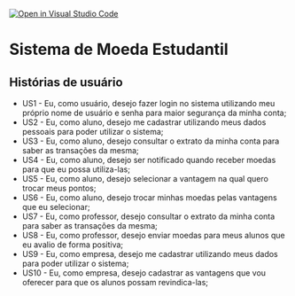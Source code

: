 [![Open in Visual Studio Code](https://classroom.github.com/assets/open-in-vscode-c66648af7eb3fe8bc4f294546bfd86ef473780cde1dea487d3c4ff354943c9ae.svg)](https://classroom.github.com/online_ide?assignment_repo_id=10767369&assignment_repo_type=AssignmentRepo)
# Sistema de Moeda Estudantil

## Histórias de usuário
- US1 - Eu, como usuário, desejo fazer login no sistema utilizando meu próprio nome de usuário e senha para maior segurança da minha conta;
- US2 - Eu, como aluno, desejo me cadastrar utilizando meus dados pessoais para poder utilizar o sistema;
- US3 - Eu, como aluno, desejo consultar o extrato da minha conta para saber as transações da mesma;
- US4 - Eu, como aluno, desejo ser notificado quando receber moedas para que eu possa utiliza-las;
- US5 - Eu, como aluno, desejo selecionar a vantagem na qual quero trocar meus pontos;
- US6 - Eu, como aluno, desejo trocar minhas moedas pelas vantagens que eu selecionar;
- US7 - Eu, como professor, desejo consultar o extrato da minha conta para saber as transações da mesma;
- US8 - Eu, como professor, desejo enviar moedas para meus alunos que eu avalio de forma positiva;
- US9 - Eu, como empresa, desejo me cadastrar utilizando meus dados para poder utilizar o sistema;
- US10 - Eu, como empresa, desejo cadastrar as vantagens que vou oferecer para que os alunos possam revindica-las;
